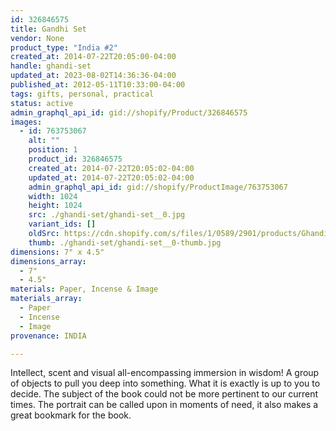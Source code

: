 ```yaml
---
id: 326846575
title: Gandhi Set
vendor: None
product_type: "India #2"
created_at: 2014-07-22T20:05:00-04:00
handle: ghandi-set
updated_at: 2023-08-02T14:36:36-04:00
published_at: 2012-05-11T10:33:00-04:00
tags: gifts, personal, practical
status: active
admin_graphql_api_id: gid://shopify/Product/326846575
images:
  - id: 763753067
    alt: ""
    position: 1
    product_id: 326846575
    created_at: 2014-07-22T20:05:02-04:00
    updated_at: 2014-07-22T20:05:02-04:00
    admin_graphql_api_id: gid://shopify/ProductImage/763753067
    width: 1024
    height: 1024
    src: ./ghandi-set/ghandi-set__0.jpg
    variant_ids: []
    oldSrc: https://cdn.shopify.com/s/files/1/0589/2901/products/Ghandi_Set.jpeg?v=1406073902
    thumb: ./ghandi-set/ghandi-set__0-thumb.jpg
dimensions: 7" x 4.5"
dimensions_array:
  - 7"
  - 4.5"
materials: Paper, Incense & Image
materials_array:
  - Paper
  - Incense
  - Image
provenance: INDIA

---
```


Intellect, scent and visual all-encompassing immersion in wisdom! A group of objects to pull you deep into something. What it is exactly is up to you to decide. The subject of the book could not be more pertinent to our current times. The portrait can be called upon in moments of need, it also makes a great bookmark for the book.